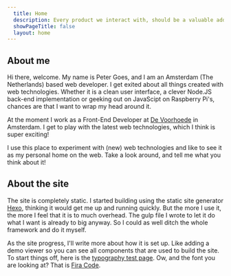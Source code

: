 ```yaml
---
  title: Home
  description: Every product we interact with, should be a valuable addition to our lives.
  showPageTitle: false
  layout: home
---
```


## About me

Hi there, welcome. My name is Peter Goes, and I am an Amsterdam (The Netherlands) based web developer. I get exited about all things created with web technologies. Whether it is a clean user interface, a clever Node.JS back-end implementation or geeking out on JavaScipt on Raspberry Pi's, chances are that I want to wrap my head around it.

At the moment I work as a Front-End Developer at <a href="https://www.voorhoede.nl" target="_blank" rel="noopener noreferrer">De Voorhoede</a> in Amsterdam. I get to play with the latest web technologies, which I think is super exciting!
	
I use this place to experiment with (new) web technologies and like to see it as my personal home on the web. Take a look around, and tell me what you think about it!

## About the site

The site is completely static. I started building using the static site generator <a href="https://hexo.io/" target="_blank"  rel="noopener noreferrer">Hexo</a>, thinking it would get me up and running quickly. But the more I use it, the more I feel that it is to much overhead. The gulp file I wrote to let it do what I want is already to big anyway. So I could as well ditch the whole framework and do it myself.

As the site progress, I'll write more about how it is set up. Like adding a demo viewer so you can see all components that are used to build the site. To start things off, here is the <a href="/typo-test" target="_self">typography test page</a>. Ow, and the font you are looking at? That is <a href="https://github.com/tonsky/FiraCode" target="_blank"  rel="noopener noreferrer">Fira Code</a>.
